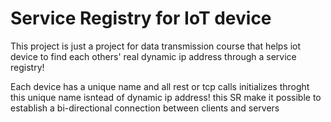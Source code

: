 # Service Registry for IoT device

This project is just a project for data transmission course that helps iot device to find each 
others' real dynamic ip address through a service registry!

Each device has a unique name and all rest or tcp calls initializes throght this unique name isntead of dynamic ip address! this SR make it possible to establish a bi-directional
connection between clients and servers

